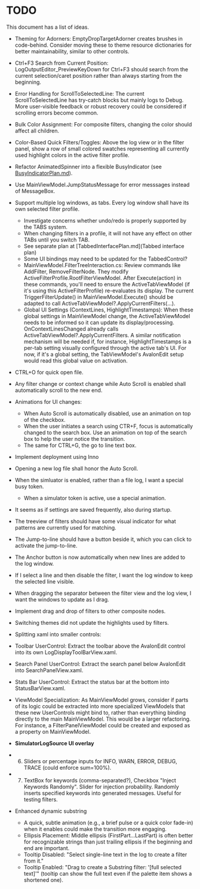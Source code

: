 # TODO

This document has a list of ideas.

* Theming for Adorners: EmptyDropTargetAdorner creates brushes in code-behind. Consider moving these to theme resource dictionaries for better maintainability, similar to other controls.
* Ctrl+F3 Search from Current Position: LogOutputEditor_PreviewKeyDown for Ctrl+F3 should search from the current selection/caret position rather than always starting from the beginning.
* Error Handling for ScrollToSelectedLine: The current ScrollToSelectedLine has try-catch blocks but mainly logs to Debug. More user-visible feedback or robust recovery could be considered if scrolling errors become common.
* Bulk Color Assignment: For composite filters, changing the color should affect all children.
* Color-Based Quick Filters/Toggles: Above the log view or in the filter panel, show a row of small colored swatches representing all currently used highlight colors in the active filter profile.
* Refactor AnimatedSpinner into a flexible BusyIndicator (see [BusyIndicatorPlan.md](BusyIndicatorPlan.md)).
* Use MainViewModel.JumpStatusMessage for error messsages instead of MessageBox.
* Support multiple log windows, as tabs. Every log window shall have its own selected filter profile.
    * Investigate concerns whether undo/redo is properly supported by the TABS system.
    * When changing filters in a profile, it will not have any effect on other TABs until you switch TAB.
    * See separate plan at [TabbedInterfacePlan.md](Tabbed interface plan)
    * Some UI bindings may need to be updated for the TabbedControl?
    * MainViewModel.FilterTreeInteraction.cs: Review commands like AddFilter, RemoveFilterNode. They modify ActiveFilterProfile.RootFilterViewModel. After Execute(action) in these commands, you'll need to ensure the ActiveTabViewModel (if it's using this ActiveFilterProfile) re-evaluates its display. The current TriggerFilterUpdate() in MainViewModel.Execute() should be adapted to call ActiveTabViewModel?.ApplyCurrentFilters(...).
    * Global UI Settings (ContextLines, HighlightTimestamps): When these global settings in MainViewModel change, the ActiveTabViewModel needs to be informed so it can update its display/processing. OnContextLinesChanged already calls ActiveTabViewModel?.ApplyCurrentFilters. A similar notification mechanism will be needed if, for instance, HighlightTimestamps is a per-tab setting visually configured through the active tab's UI. For now, if it's a global setting, the TabViewModel's AvalonEdit setup would read this global value on activation.
* CTRL+O for quick open file.
* Any filter change or context change while Auto Scroll is enabled shall automatically scroll to the new end.
* Animations for UI changes:
    * When Auto Scroll is automatically disabled, use an animation on top of the checkbox.
    * When the user initiates a search using CTR+F, focus is automatically changed to the search box. Use an animation on top of the search box to help the user notice the transition.
    * The same for CTRL+G, the go to line text box.
* Implement deployment using Inno
* Opening a new log file shall honor the Auto Scroll.
* When the simluator is enabled, rather than a file log, I want a special busy token.
    * When a simulator token is active, use a special animation.
* It seems as if settings are saved frequently, also during startup.
* The treeview of filters should have some visual indicator for what patterns are currently used for matching.
* The Jump-to-line should have a button beside it, which you can click to activate the jump-to-line.
* The Anchor button is now automatically when new lines are added to the log window.
* If I select a line and then disable the filter, I want the log window to keep the selected line visible.
* When dragging the separator between the filter view and the log view, I want the windows to update as I drag.
* Implement drag and drop of filters to other composite nodes.
* Switching themes did not update the highlights used by filters.
* Splitting xaml into smaller controls:
*   Toolbar UserControl: Extract the toolbar above the AvalonEdit control into its own LogDisplayToolBarView.xaml.
*   Search Panel UserControl: Extract the search panel below AvalonEdit into SearchPanelView.xaml.
*   Stats Bar UserControl: Extract the status bar at the bottom into StatusBarView.xaml.
* ViewModel Specialization: As MainViewModel grows, consider if parts of its logic could be extracted into more specialized ViewModels that these new UserControls might bind to, rather than everything binding directly to the main MainViewModel. This would be a larger refactoring. For instance, a FilterPanelViewModel could be created and exposed as a property on MainViewModel.

* **SimulatorLogSource UI overlay**
*   6. Sliders or percentage inputs for INFO, WARN, ERROR, DEBUG, TRACE (could enforce sum=100%).
*   7. TextBox for keywords (comma-separated?), Checkbox "Inject Keywords Randomly". Slider for injection probability. Randomly inserts specified keywords into generated messages. Useful for testing filters.

* Enhanced dynamic substring
    * A quick, subtle animation (e.g., a brief pulse or a quick color fade-in) when it enables could make the transition more engaging.
    * Ellipsis Placement: Middle ellipsis (FirstPart...LastPart) is often better for recognizable strings than just trailing ellipsis if the beginning and end are important.
    * Tooltip Disabled: "Select single-line text in the log to create a filter from it."
    * Tooltip Enabled: "Drag to create a Substring filter: '[full selected text]'" (tooltip can show the full text even if the palette item shows a shortened one).
